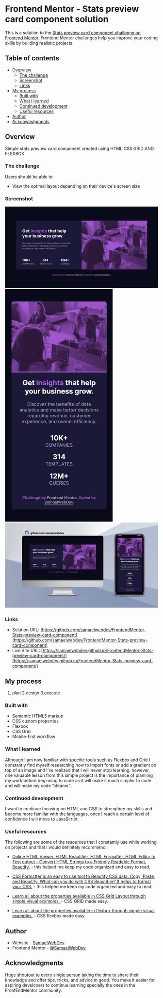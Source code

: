 # Frontend Mentor - Stats preview card component solution

This is a solution to the [Stats preview card component challenge on Frontend Mentor](https://www.frontendmentor.io/challenges/stats-preview-card-component-8JqbgoU62). Frontend Mentor challenges help you improve your coding skills by building realistic projects.

## Table of contents

- [Overview](#overview)
  - [The challenge](#the-challenge)
  - [Screenshot](#screenshot)
  - [Links](#links)
- [My process](#my-process)
  - [Built with](#built-with)
  - [What I learned](#what-i-learned)
  - [Continued development](#continued-development)
  - [Useful resources](#useful-resources)
- [Author](#author)
- [Acknowledgments](#acknowledgments)

## Overview

Simple stats preview card component created using HTML CSS GRID AND FLEXBOX

### The challenge

Users should be able to:

- View the optimal layout depending on their device's screen size

### Screenshot

![](images/desktop%20preview.png)
![](images/mobile%20preview.png)
![](images/final%20product.png)

### Links

- Solution URL: [https://github.com/samaelwebdev/FrontendMentor-Stats-preview-card-component](https://github.com/samaelwebdev/FrontendMentor-Stats-preview-card-component)
- Live Site URL: [https://samaelwebdev.github.io/FrontendMentor-Stats-preview-card-component/](https://samaelwebdev.github.io/FrontendMentor-Stats-preview-card-component/)

## My process

1. plan
   2.design
   3.execute

### Built with

- Semantic HTML5 markup
- CSS custom properties
- Flexbox
- CSS Grid
- Mobile-first workflow

### What I learned

Although I am now familiar with specific tools such as Flexbox and Grid I constantly find myself researching how to import fonts or add a gradient on top of an image and I've realized that I will never stop learning, however, one valuable lesson from this simple project is the importance of planning my work before beginning to code as it will make it much simpler to code and will make my code “cleaner”.

### Continued development

I want to continue focusing on HTML and CSS to strengthen my skills and become more familiar with the languages, once I reach a certain level of confidence I will move to JavaScript.

### Useful resources

The following are some of the resources that I constantly use while working on projects and that I would definitely recommend.

- [Online HTML Viewer, HTML Beautifier, HTML Formatter, HTML Editor to Test output - Convert HTML Strings to a Friendly Readable Format, Beautify.](https://codebeautify.org/htmlviewer) - this helped me keep my code organized and easy to read.

- [CSS Formatter is an easy to use tool to Beautify CSS data. Copy, Paste, and Beautify. What can you do with CSS Beautifier? It helps to format your CSS.](https://codebeautify.org/css-beautify-minify) - this helped me keep my code organized and easy to read.

- [Learn all about the properties available in CSS Grid Layout through simple visual examples. ](https://grid.malven.co/) - CSS GRID made easy.

- [Learn all about the properties available in flexbox through simple visual examples.](https://flexbox.malven.co/) - CSS flexbox made easy.

## Author

- Website - [SamaelWebDev](https://github.com/samaelwebdev)
- Frontend Mentor - [@SamaelWebDev](https://www.frontendmentor.io/profile/samaelwebdev)

## Acknowledgments

Huge shoutout to every single person taking the time to share their knowledge and offer tips, tricks, and advice in good. You make it easier for aspiring developers to continue learning specially the ones in the FrontEndMentor community.
